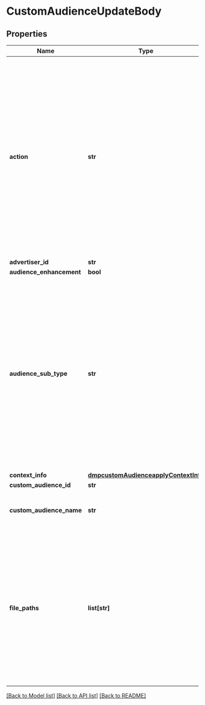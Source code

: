 # CustomAudienceUpdateBody

## Properties
Name | Type | Description | Notes
------------ | ------------- | ------------- | -------------
**action** | **str** | Modification type. This field is valid when file_paths is passed. Enum values: APPEND: Upload files to expand the Customer File audience. Only data not included in the original file will be added. REMOVE: Upload files to remove the Customer File audience. Only the data that coincide with the original file will be removed. REPLACE: Upload files to replace the Customer File audience. All the data in the original file will be replaced. Default value: REPLACE. Note: The APPEND, REMOVE and REPLACE operations will fail if the audience size is less than 1,000 after the operation. | [optional] [default to 'REPLACE']
**advertiser_id** | **str** | Advertiser ID. | [required] 
**audience_enhancement** | **bool** |  | [optional] 
**audience_sub_type** | **str** | Audience sub type, indicating the type of ads that the audience can be used for. The allowed enum value: REACH_FREQUENCY(To enable the audience to be used in Reach &amp; Frequency campaigns). It means you can only convert audience sub type from NORMAL to REACH_FREQUENCY, but not the other way round. Note: If you update this field, changes to other data fields will be ignored. If you want to update a Lookalike audience, you cannot change the audience_sub_type to REACH_FREQUENCY. Otherwise, an error will occur. | [optional] 
**context_info** | [**dmpcustomAudienceapplyContextInfo**](dmpcustomAudienceapplyContextInfo.md) |  | [optional] 
**custom_audience_id** | **str** | Custom audience ID. | [required] 
**custom_audience_name** | **str** | New name for the audience. Length limit: 128 characters. You must pass in either this field or file_paths. | [optional] 
**file_paths** | **list[str]** | The files you upload to update the Customer File audience. You must pass in either this field or custom_audience_name. The recommended size is &lt;50 per request to ensure stability. Once you pass in this field, you can specify the modification type (APPEND, REMOVE or REPLACE) via action. The files must be encrypted with the same encryption method/type with the audience that you want to update. | [optional] 

[[Back to Model list]](../README.md#documentation-for-models) [[Back to API list]](../README.md#documentation-for-api-endpoints) [[Back to README]](../README.md)

